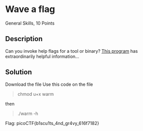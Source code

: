 # Wave a flag
General Skills, 10 Points
## Description
Can you invoke help flags for a tool or binary? [This program](./https://mercury.picoctf.net/static/beec4f433e5ee5bfcd71bba8d5863faf/warm) has extraordinarily helpful information...
## Solution
Download the file 
Use this code on the file 
>chmod u+x warm

then 

>./warm -h

Flag: picoCTF{b1scu1ts_4nd_gr4vy_616f7182}
